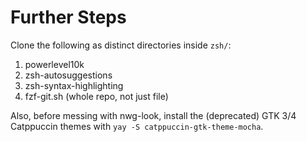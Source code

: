 # Further Steps
Clone the following as distinct directories inside `zsh/`:
1. powerlevel10k
2. zsh-autosuggestions
3. zsh-syntax-highlighting
4. fzf-git.sh (whole repo, not just file)

Also, before messing with nwg-look, install the (deprecated) GTK 3/4 Catppuccin themes with `yay -S catppuccin-gtk-theme-mocha`.
